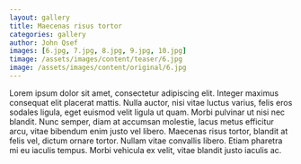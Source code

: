 ```yaml
---
layout: gallery
title: Maecenas risus tortor
categories: gallery
author: John Qsef
images: [6.jpg, 7.jpg, 8.jpg, 9.jpg, 10.jpg]
timage: /assets/images/content/teaser/6.jpg
image: /assets/images/content/original/6.jpg
---
```

<p>Lorem ipsum dolor sit amet, consectetur adipiscing elit. Integer maximus consequat
elit placerat mattis. Nulla auctor, nisi vitae luctus varius, felis eros sodales
ligula, eget euismod velit ligula ut quam. Morbi pulvinar ut nisi nec blandit.
Nunc semper, diam at accumsan molestie, lacus metus efficitur arcu, vitae bibendum enim
justo vel libero. Maecenas risus tortor, blandit at felis vel, dictum ornare tortor.
Nullam vitae convallis libero. Etiam pharetra mi eu iaculis tempus. Morbi vehicula ex
velit, vitae blandit justo iaculis ac.</p>
